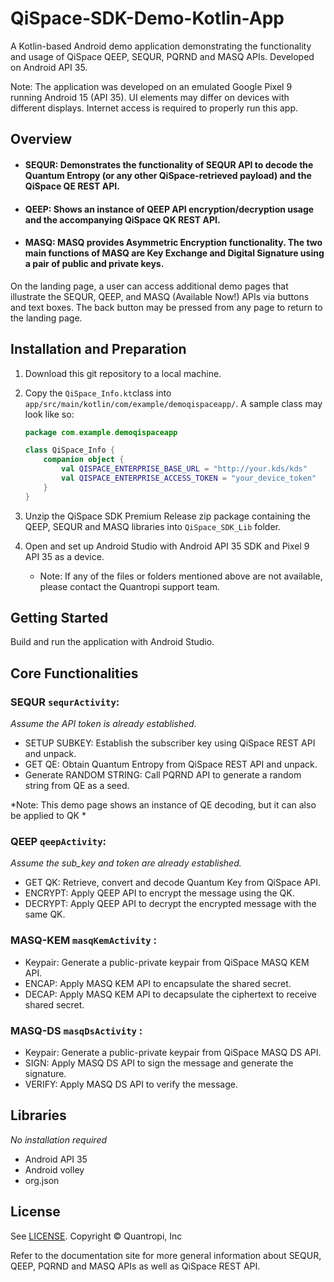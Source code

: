 # QiSpace-SDK-Demo-Kotlin-App

A Kotlin-based Android demo application demonstrating the functionality and usage of QiSpace QEEP, SEQUR, PQRND and MASQ APIs. Developed on Android API 35.

Note: The application was developed on an emulated Google Pixel 9 running Android 15 (API 35). UI elements may differ on devices with different displays. Internet access is required to properly run this app.

## **Overview**
- #### SEQUR: Demonstrates the functionality of SEQUR API to decode the Quantum Entropy (or any other QiSpace-retrieved payload) and the QiSpace QE REST API.
- #### QEEP: Shows an instance of QEEP API encryption/decryption usage and the accompanying QiSpace QK REST API.
- #### MASQ: MASQ provides Asymmetric Encryption functionality. The two main functions of MASQ are Key Exchange and Digital Signature using a pair of public and private keys.

On the landing page, a user can access additional demo pages that illustrate the SEQUR, QEEP, and MASQ (Available Now!) APIs via buttons and text boxes. The back button may be pressed from any page to return to the landing page.

## **Installation and Preparation**
1. Download this git repository to a local machine.

2. Copy the `QiSpace_Info.kt`class into `app/src/main/kotlin/com/example/demoqispaceapp/`. A sample class may look like so:
    ```kotlin
    package com.example.demoqispaceapp

    class QiSpace_Info {
        companion object {
            val QISPACE_ENTERPRISE_BASE_URL = "http://your.kds/kds"
            val QISPACE_ENTERPRISE_ACCESS_TOKEN = "your_device_token"
        }
    }
    ```
3. Unzip the QiSpace SDK Premium Release zip package containing the QEEP, SEQUR and MASQ libraries into `QiSpace_SDK_Lib` folder.

4. Open and set up Android Studio with Android API 35 SDK and Pixel 9 API 35 as a device.
    * Note: If any of the files or folders mentioned above are not available, please contact the Quantropi support team.

## **Getting Started**
Build and run the application with Android Studio.

## **Core Functionalities**
### SEQUR `sequrActivity`:
_Assume the API token is already established._
- SETUP SUBKEY: Establish the subscriber key using QiSpace REST API and unpack.
- GET QE: Obtain Quantum Entropy from QiSpace REST API and unpack.
- Generate RANDOM STRING: Call PQRND API to generate a random string from QE as a seed.

*Note: This demo page shows an instance of QE decoding, but it can also be applied to QK *

### QEEP `qeepActivity`:
_Assume the sub_key and token are already established._
- GET QK: Retrieve, convert and decode Quantum Key from QiSpace API.
- ENCRYPT: Apply QEEP API to encrypt the message using the QK.
- DECRYPT: Apply QEEP API to decrypt the encrypted message with the same QK.

### MASQ-KEM `masqKemActivity` :
- Keypair: Generate a public-private keypair from QiSpace MASQ KEM API.
- ENCAP: Apply MASQ KEM API to encapsulate the shared secret.
- DECAP: Apply MASQ KEM API to decapsulate the ciphertext to receive shared secret.

### MASQ-DS `masqDsActivity` :
- Keypair: Generate a public-private keypair from QiSpace MASQ DS API.
- SIGN: Apply MASQ DS API to sign the message and generate the signature.
- VERIFY: Apply MASQ DS API to verify the message.

## **Libraries**
*No installation required*
- Android API 35
- Android volley
- org.json

## **License**
See [LICENSE](LICENSE). Copyright © Quantropi, Inc

Refer to the documentation site for more general information about SEQUR, QEEP, PQRND and MASQ APIs as well as QiSpace REST API.


